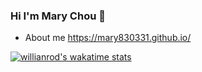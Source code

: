 ### Hi I'm Mary Chou 👋
- About me https://mary830331.github.io/

[![willianrod's wakatime stats](https://github-readme-stats.vercel.app/api/wakatime?username=mary830331)](https://github.com/anuraghazra/github-readme-stats)

<!-- Here are some ideas to get you started:

- 🔭 I’m currently working on ...
- 🌱 I’m currently learning ...
- 👯 I’m looking to collaborate on ...
- 🤔 I’m looking for help with ...
- 💬 Ask me about ...
- 📫 How to reach me: ...
- 😄 Pronouns: ...
- ⚡ Fun fact: ... -->

